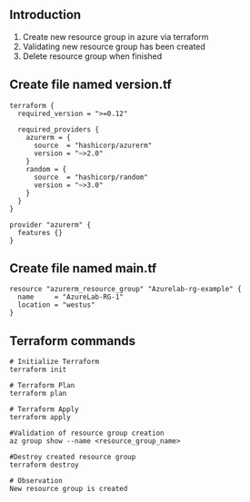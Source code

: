 ## Introduction
1. Create new resource group in azure via terraform
2. Validating new resource group has been created
3. Delete resource group when finished      

## Create file named version.tf
```t
terraform {
  required_version = ">=0.12"

  required_providers {
    azurerm = {
      source  = "hashicorp/azurerm"
      version = "~>2.0"
    }
    random = {
      source  = "hashicorp/random"
      version = "~>3.0"
    }
  }
}

provider "azurerm" {
  features {}
}
```

## Create file named main.tf
```t
resource "azurerm_resource_group" "Azurelab-rg-example" {
  name     = "AzureLab-RG-1"
  location = "westus"
}
```

## Terraform commands
```t
# Initialize Terraform
terraform init

# Terraform Plan 
terraform plan

# Terraform Apply 
terraform apply

#Validation of resource group creation
az group show --name <resource_group_name>

#Destroy created resource group
terraform destroy

# Observation
New resource group is created

```
